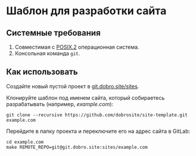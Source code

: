 Шаблон для разработки сайта
===========================

Системные требования
--------------------

1. Совместимая с [POSIX.2](https://ru.wikipedia.org/wiki/POSIX) операционная система.
2. Консольная команда `git`.

Как использовать
----------------

Создайте новый пустой проект в [git.dobro.site/sites](http://git.dobro.site/sites).

Клонируйте шаблон под именем сайта, который собираетесь разрабатывать (например, *example.com*):

    git clone --recursive https://github.com/dobrosite/site-template.git example.com

Перейдите в папку проекта и переключите его на адрес сайта в GitLab:

    cd example.com
    make REMOTE_REPO=git@git.dobro.site:sites/example.com

